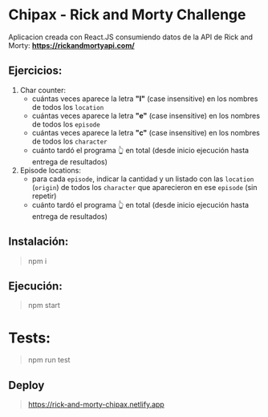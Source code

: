 # Chipax - Rick and Morty Challenge

Aplicacion creada con React.JS consumiendo datos de la API de Rick and Morty: **https://rickandmortyapi.com/**

## Ejercicios:

1. Char counter:
   - cuántas veces aparece la letra **"l"** (case insensitive) en los nombres de todos los `location`
   - cuántas veces aparece la letra **"e"** (case insensitive) en los nombres de todos los `episode`
   - cuántas veces aparece la letra **"c"** (case insensitive) en los nombres de todos los `character`
   - cuánto tardó el programa 👆 en total (desde inicio ejecución hasta entrega de resultados)
2. Episode locations:
   - para cada `episode`, indicar la cantidad y un listado con las `location` (`origin`) de todos los `character` que aparecieron en ese `episode` (sin repetir)
   - cuánto tardó el programa 👆 en total (desde inicio ejecución hasta entrega de resultados)

## Instalación:

> npm i

## Ejecución:

> npm start

# Tests:

> npm run test

## Deploy

> https://rick-and-morty-chipax.netlify.app
